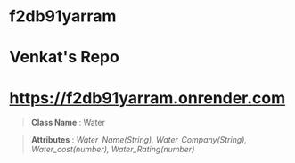 # f2db91yarram
# Venkat's Repo
# https://f2db91yarram.onrender.com

> __Class Name__ : Water

> __Attributes__ : *Water_Name(String), Water_Company(String), Water_cost(number), Water_Rating(number)*
